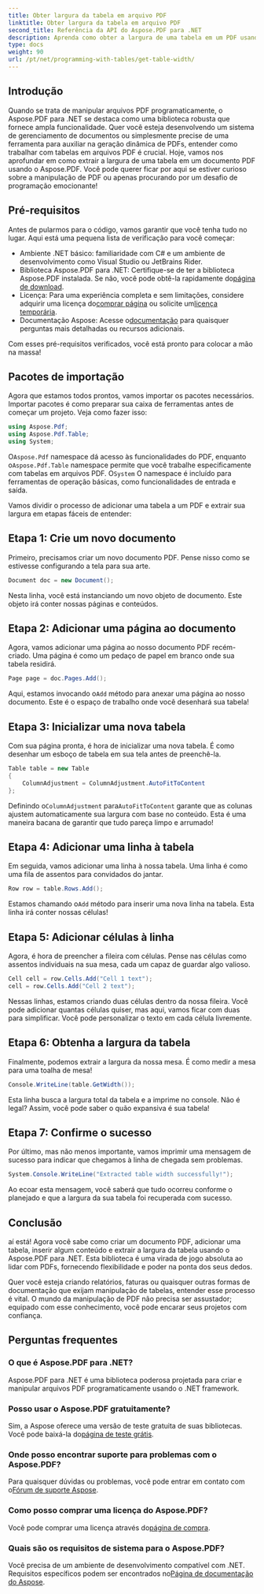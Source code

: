 ```yaml
---
title: Obter largura da tabela em arquivo PDF
linktitle: Obter largura da tabela em arquivo PDF
second_title: Referência da API do Aspose.PDF para .NET
description: Aprenda como obter a largura de uma tabela em um PDF usando o Aspose.PDF para .NET com este guia passo a passo.
type: docs
weight: 90
url: /pt/net/programming-with-tables/get-table-width/
---
```

## Introdução

Quando se trata de manipular arquivos PDF programaticamente, o Aspose.PDF para .NET se destaca como uma biblioteca robusta que fornece ampla funcionalidade. Quer você esteja desenvolvendo um sistema de gerenciamento de documentos ou simplesmente precise de uma ferramenta para auxiliar na geração dinâmica de PDFs, entender como trabalhar com tabelas em arquivos PDF é crucial. Hoje, vamos nos aprofundar em como extrair a largura de uma tabela em um documento PDF usando o Aspose.PDF. Você pode querer ficar por aqui se estiver curioso sobre a manipulação de PDF ou apenas procurando por um desafio de programação emocionante!

## Pré-requisitos

Antes de pularmos para o código, vamos garantir que você tenha tudo no lugar. Aqui está uma pequena lista de verificação para você começar:

- Ambiente .NET básico: familiaridade com C# e um ambiente de desenvolvimento como Visual Studio ou JetBrains Rider.
-  Biblioteca Aspose.PDF para .NET: Certifique-se de ter a biblioteca Aspose.PDF instalada. Se não, você pode obtê-la rapidamente do[página de download](https://releases.aspose.com/pdf/net/).
- Licença: Para uma experiência completa e sem limitações, considere adquirir uma licença do[comprar página](https://purchase.aspose.com/buy) ou solicite um[licença temporária](https://purchase.aspose.com/temporary-license/).
-  Documentação Aspose: Acesse o[documentação](https://reference.aspose.com/pdf/net/) para quaisquer perguntas mais detalhadas ou recursos adicionais.

Com esses pré-requisitos verificados, você está pronto para colocar a mão na massa!

## Pacotes de importação

Agora que estamos todos prontos, vamos importar os pacotes necessários. Importar pacotes é como preparar sua caixa de ferramentas antes de começar um projeto. Veja como fazer isso:

```csharp
using Aspose.Pdf;
using Aspose.Pdf.Table;
using System;
```

 O`Aspose.Pdf` namespace dá acesso às funcionalidades do PDF, enquanto o`Aspose.Pdf.Table` namespace permite que você trabalhe especificamente com tabelas em arquivos PDF. O`System` O namespace é incluído para ferramentas de operação básicas, como funcionalidades de entrada e saída.

Vamos dividir o processo de adicionar uma tabela a um PDF e extrair sua largura em etapas fáceis de entender:

## Etapa 1: Crie um novo documento

Primeiro, precisamos criar um novo documento PDF. Pense nisso como se estivesse configurando a tela para sua arte.

```csharp
Document doc = new Document();
```

Nesta linha, você está instanciando um novo objeto de documento. Este objeto irá conter nossas páginas e conteúdos.

## Etapa 2: Adicionar uma página ao documento

Agora, vamos adicionar uma página ao nosso documento PDF recém-criado. Uma página é como um pedaço de papel em branco onde sua tabela residirá.

```csharp
Page page = doc.Pages.Add();
```

 Aqui, estamos invocando o`Add` método para anexar uma página ao nosso documento. Este é o espaço de trabalho onde você desenhará sua tabela!

## Etapa 3: Inicializar uma nova tabela

Com sua página pronta, é hora de inicializar uma nova tabela. É como desenhar um esboço de tabela em sua tela antes de preenchê-la.

```csharp
Table table = new Table
{
    ColumnAdjustment = ColumnAdjustment.AutoFitToContent
};
```

 Definindo o`ColumnAdjustment` para`AutoFitToContent` garante que as colunas ajustem automaticamente sua largura com base no conteúdo. Esta é uma maneira bacana de garantir que tudo pareça limpo e arrumado!

## Etapa 4: Adicionar uma linha à tabela

Em seguida, vamos adicionar uma linha à nossa tabela. Uma linha é como uma fila de assentos para convidados do jantar.

```csharp
Row row = table.Rows.Add();
```

 Estamos chamando o`Add` método para inserir uma nova linha na tabela. Esta linha irá conter nossas células!

## Etapa 5: Adicionar células à linha

Agora, é hora de preencher a fileira com células. Pense nas células como assentos individuais na sua mesa, cada um capaz de guardar algo valioso.

```csharp
Cell cell = row.Cells.Add("Cell 1 text");
cell = row.Cells.Add("Cell 2 text");
```

Nessas linhas, estamos criando duas células dentro da nossa fileira. Você pode adicionar quantas células quiser, mas aqui, vamos ficar com duas para simplificar. Você pode personalizar o texto em cada célula livremente.

## Etapa 6: Obtenha a largura da tabela

Finalmente, podemos extrair a largura da nossa mesa. É como medir a mesa para uma toalha de mesa!

```csharp
Console.WriteLine(table.GetWidth());
```

Esta linha busca a largura total da tabela e a imprime no console. Não é legal? Assim, você pode saber o quão expansiva é sua tabela!

## Etapa 7: Confirme o sucesso

Por último, mas não menos importante, vamos imprimir uma mensagem de sucesso para indicar que chegamos à linha de chegada sem problemas.

```csharp
System.Console.WriteLine("Extracted table width successfully!");
```

Ao ecoar esta mensagem, você saberá que tudo ocorreu conforme o planejado e que a largura da sua tabela foi recuperada com sucesso.

## Conclusão

aí está! Agora você sabe como criar um documento PDF, adicionar uma tabela, inserir algum conteúdo e extrair a largura da tabela usando o Aspose.PDF para .NET. Esta biblioteca é uma virada de jogo absoluta ao lidar com PDFs, fornecendo flexibilidade e poder na ponta dos seus dedos.

Quer você esteja criando relatórios, faturas ou quaisquer outras formas de documentação que exijam manipulação de tabelas, entender esse processo é vital. O mundo da manipulação de PDF não precisa ser assustador; equipado com esse conhecimento, você pode encarar seus projetos com confiança. 

## Perguntas frequentes

### O que é Aspose.PDF para .NET?  
Aspose.PDF para .NET é uma biblioteca poderosa projetada para criar e manipular arquivos PDF programaticamente usando o .NET framework.

### Posso usar o Aspose.PDF gratuitamente?  
 Sim, a Aspose oferece uma versão de teste gratuita de suas bibliotecas. Você pode baixá-la do[página de teste grátis](https://releases.aspose.com/).

### Onde posso encontrar suporte para problemas com o Aspose.PDF?  
 Para quaisquer dúvidas ou problemas, você pode entrar em contato com o[Fórum de suporte Aspose](https://forum.aspose.com/c/pdf/10).

### Como posso comprar uma licença do Aspose.PDF?  
 Você pode comprar uma licença através do[página de compra](https://purchase.aspose.com/buy).

### Quais são os requisitos de sistema para o Aspose.PDF?  
Você precisa de um ambiente de desenvolvimento compatível com .NET. Requisitos específicos podem ser encontrados no[Página de documentação do Aspose](https://reference.aspose.com/pdf/net/).